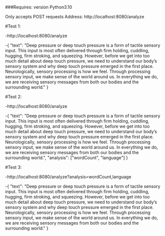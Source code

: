 ###Requires: 
version Python3.10

Only accepts POST requests
Address: http://localhost:8080/analyze

#Test 1:

-http://localhost:8080/analyze

-{
    "text": "Deep pressure or deep touch pressure is a form of tactile sensory input. This input is most often delivered through firm holding, cuddling, hugging, firm stroking, and squeezing. However, before we get into too much detail about deep touch pressure, we need to understand our body’s sensory system and why deep touch pressure emerged in the first place. Neurologically, sensory processing is how we feel. Through processing sensory input, we make sense of the world around us. In everything we do, we are receiving sensory messages from both our bodies and the surrounding world."
}

#Test 2:

-http://localhost:8080/analyze

-{
    "text": "Deep pressure or deep touch pressure is a form of tactile sensory input. This input is most often delivered through firm holding, cuddling, hugging, firm stroking, and squeezing. However, before we get into too much detail about deep touch pressure, we need to understand our body’s sensory system and why deep touch pressure emerged in the first place. Neurologically, sensory processing is how we feel. Through processing sensory input, we make sense of the world around us. In everything we do, we are receiving sensory messages from both our bodies and the surrounding world.",
	"analysis": ["wordCount", "language"]
}

#Test 3:

-http://localhost:8080/analyze?analysis=wordCount,language

-{
    "text": "Deep pressure or deep touch pressure is a form of tactile sensory input. This input is most often delivered through firm holding, cuddling, hugging, firm stroking, and squeezing. However, before we get into too much detail about deep touch pressure, we need to understand our body’s sensory system and why deep touch pressure emerged in the first place. Neurologically, sensory processing is how we feel. Through processing sensory input, we make sense of the world around us. In everything we do, we are receiving sensory messages from both our bodies and the surrounding world."
}
